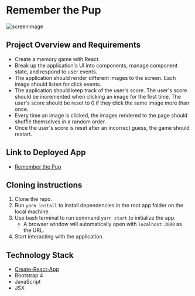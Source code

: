 # Remember the Pup

![screenimage](https://user-images.githubusercontent.com/31745567/38762046-818ead08-3f4d-11e8-9dab-fe6b98ddfacd.png)



## Project Overview and Requirements
* Create a memory game with React. 
* Break up the application's UI into components, manage component state, and respond to user events.
* The application should render different images to the screen. Each image should listen for click events.
* The application should keep track of the user's score. The user's score should be incremented when clicking an image for the first time. The user's score should be reset to 0 if they click the same image more than once.
* Every time an image is clicked, the images rendered to the page should shuffle themselves in a random order.
* Once the user's score is reset after an incorrect guess, the game should restart.

## Link to Deployed App
* [Remember the Pup](https://julialid.github.io/remember-the-pup/)

## Cloning instructions
1. Clone the repo.
2. Run `yarn install` to install dependencies in the root app folder on the local machine.
3. Use bash terminal to run command `yarn start` to initialize the app.
    * A browser window will automatically open with `localhost:3000` as the URL.
6. Start interacting with the application. 


## Technology Stack
* [Create-React-App](https://github.com/facebook/create-react-app)
* Bootstrap 4
* JavaScript 
* JSX
